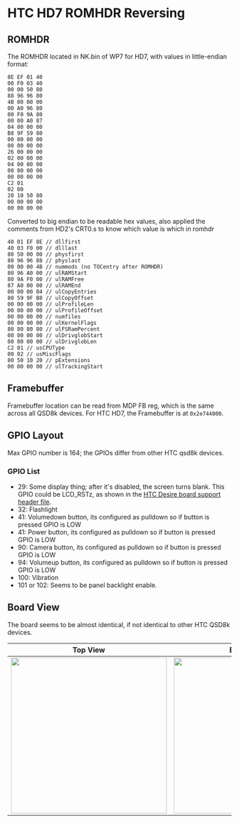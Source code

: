 # HTC HD7 ROMHDR Reversing

## ROMHDR

The ROMHDR located in NK.bin of WP7 for HD7, with values in little-endian format:

```hex
8E EF 01 40
00 F0 03 40
00 00 50 80
88 96 96 80
4B 00 00 00
00 A0 96 80
00 F0 9A 80
00 00 A0 87
04 00 00 00
B8 9F 59 80
00 00 00 00
00 00 00 00
26 00 00 00
02 00 00 00
04 00 00 00
00 00 00 00
00 00 00 00
C2 01
02 00
20 10 50 80
00 00 00 00
00 00 00 00
```

Converted to big endian to be readable hex values, also applied the comments from HD2's CRT0.s to know which value is which in romhdr

```hex
40 01 EF 8E // dllfirst
40 03 F0 00 // dlllast
80 50 00 00 // physfirst
80 96 96 88 // physlast
00 00 00 4B // nummods (no TOCentry after ROMHDR)
80 96 A0 00 // ulRAMStart
80 9A F0 00 // ulRAMFree
87 A0 00 00 // ulRAMEnd
00 00 00 04 // ulCopyEntries
80 59 9F B8 // ulCopyOffset
00 00 00 00 // ulProfileLen
00 00 00 00 // ulProfileOffset
00 00 00 00 // numfiles
00 00 00 00 // ulKernelFlags
80 80 80 80 // ulFSRamPercent
00 00 00 00 // ulDrivglobStart
00 00 00 00 // ulDrivglobLen
C2 01 // usCPUType
00 02 // usMiscFlags
80 50 10 20 // pExtensions
00 00 00 00 // ulTrackingStart
```

## Framebuffer

Framebuffer location can be read from MDP FB reg, which is the same across all QSD8k devices. For HTC HD7, the Framebuffer is at `0x2e744000`.

## GPIO Layout

Max GPIO number is 164; the GPIOs differ from other HTC qsd8k devices.

### GPIO List

- 29: Some display thing; after it's disabled, the screen turns blank. This GPIO could be LCD_RSTz, as shown in the [HTC Desire board support header file](https://github.com/snq-/bravo-kernel/blob/2.6.32-froyo/arch/arm/mach-msm/board-bravo.h#L143).
- 32: Flashlight
- 41: Volumedown button, its configured as pulldown so if button is pressed GPIO is LOW
- 41: Power button, its configured as pulldown so if button is pressed GPIO is LOW
- 90: Camera button, its configured as pulldown so if button is pressed GPIO is LOW
- 94: Volumeup button, its configured as pulldown so if button is pressed GPIO is LOW
- 100: Vibration
- 101 or 102: Seems to be panel backlight enable.

## Board View

The board seems to be almost identical, if not identical to other HTC QSD8k devices.

| Top View                             | Bottom View                          |
| ------------------------------------ | ------------------------------------ |
| <img src="https://github.com/halal-beef/HTC-HD7-Internals/blob/main/20240521_085601.jpg" width="350">                                  | <img src="https://github.com/halal-beef/HTC-HD7-Internals/blob/main/20240521_085544.jpg" width="350">                  |
